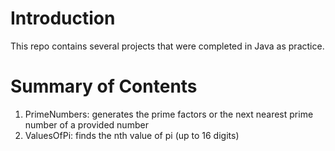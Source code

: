# Introduction
This repo contains several projects that were completed in Java as practice.

# Summary of Contents
1. PrimeNumbers: generates the prime factors or the next nearest prime number of a provided number
2. ValuesOfPi: finds the nth value of pi (up to 16 digits)